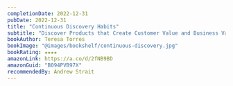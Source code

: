```yaml
---
completionDate: 2022-12-31
pubDate: 2022-12-31
title: "Continuous Discovery Habits"
subtitle: "Discover Products that Create Customer Value and Business Value"
bookAuthor: Teresa Torres
bookImage: "@images/bookshelf/continuous-discovery.jpg"
bookRating: ★★★★
amazonLink: https://a.co/d/2fNB9BD
amazonGuid: "B094PVB97X"
recommendedBy: Andrew Strait
---
```

